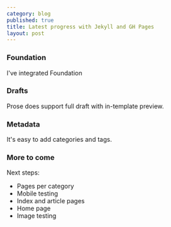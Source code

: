 ```yaml
---
category: blog
published: true
title: Latest progress with Jekyll and GH Pages
layout: post
---
```


### Foundation 
I've integrated Foundation

### Drafts
Prose does support full draft with in-template preview.

### Metadata
It's easy to add categories and tags.

### More to come
Next steps:
- Pages per category
- Mobile testing
- Index and article pages
- Home page
- Image testing


